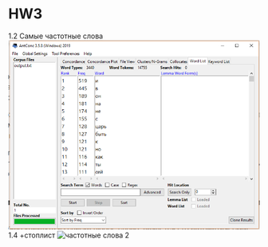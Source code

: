 # HW3
1.2 Самые частотные слова
![Самые частотные слова](1.2.PNG)
1.4 +стоплист
![частотные слова 2](1.3.PMG)


